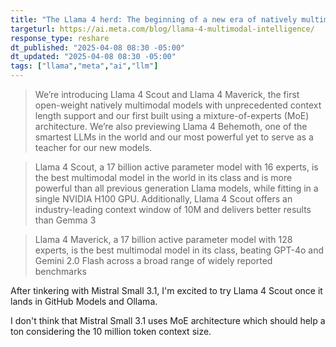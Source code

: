```yaml
---
title: "The Llama 4 herd: The beginning of a new era of natively multimodal AI innovation"
targeturl: https://ai.meta.com/blog/llama-4-multimodal-intelligence/
response_type: reshare
dt_published: "2025-04-08 08:30 -05:00"
dt_updated: "2025-04-08 08:30 -05:00"
tags: ["llama","meta","ai","llm"]
---
```


> We’re introducing Llama 4 Scout and Llama 4 Maverick, the first open-weight natively multimodal models with unprecedented context length support and our first built using a mixture-of-experts (MoE) architecture. We’re also previewing Llama 4 Behemoth, one of the smartest LLMs in the world and our most powerful yet to serve as a teacher for our new models.

> Llama 4 Scout, a 17 billion active parameter model with 16 experts, is the best multimodal model in the world in its class and is more powerful than all previous generation Llama models, while fitting in a single NVIDIA H100 GPU. Additionally, Llama 4 Scout offers an industry-leading context window of 10M and delivers better results than Gemma 3

> Llama 4 Maverick, a 17 billion active parameter model with 128 experts, is the best multimodal model in its class, beating GPT-4o and Gemini 2.0 Flash across a broad range of widely reported benchmarks

After tinkering with Mistral Small 3.1, I'm excited to try Llama 4 Scout once it lands in GitHub Models and Ollama. 

I don't think that Mistral Small 3.1 uses MoE architecture which should help a ton considering the 10 million token context size. 